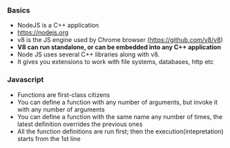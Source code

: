 ### Basics

* NodeJS is a C++ application
* https://nodejs.org
* v8 is the JS engine used by Chrome browser (https://github.com/v8/v8)
* __V8 can run standalone, or can be embedded into any C++ application__
* Node JS uses several C++ libraries along with v8.
* It gives you extensions to work with file systems, databases, http etc

### Javascript

* Functions are first-class citizens
* You can define a function with any number of arguments, but invoke it with any number of arguments
* You can define a function with the same name any number of times, the latest definition overrides the previous ones
* All the function definitions are run first; then the execution(intepretation) starts from the 1st line

